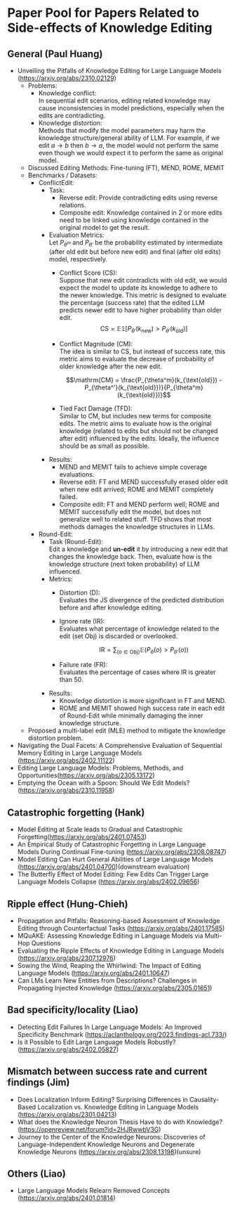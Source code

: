 # Paper Pool for Papers Related to Side-effects of Knowledge Editing

## General (Paul Huang)
- Unveiling the Pitfalls of Knowledge Editing for Large Language Models (https://arxiv.org/abs/2310.02129)
    - Problems:
        - Knowledge conflict:
            <br> In sequential edit scenarios, editing related knowledge may cause inconsistencies in model predictions, especially when the edits are contradicting.
        - Knowledge distortion:
            <br> Methods that modify the model parameters may harm the knowledge structure/general ability of LLM. For example, if we edit $a\rightarrow b$ then $b\rightarrow a$, the model would not perform the same even though we would expect it to perform the same as original model.
    - Discussed Editing Methods: Fine-tuning (FT), MEND, ROME, MEMIT
    - Benchmarks / Datasets:
        - ConflictEdit:
            - Task:
                - Reverse edit: Provide contradicting edits using reverse relations.
                - Composite edit: Knowledge contained in 2 or more edits need to be linked using knowledge contained in the original model to get the result.
            - Evaluation Metrics:
                <br> Let $P_{\theta^m}$ and $P_{\theta'}$ be the probability estimated by intermediate (after old edit but before new edit) and final (after old edits) model, respectively.
                - Conflict Score (CS):
                    <br> Suppose that new edit contradicts with old edit, we would expect the model to update its knowledge to adhere to the newer knowledge. This metric is designed to evaluate the percentage (success rate) that the edited LLM predicts newer edit to have higher probability than older edit. $$\mathrm{CS} = \mathbb{E}\mathbb{1}\left[P_{\theta'}(k_{\text{new}}) > P_{\theta'}(k_{\text{old}})\right]$$
                - Conflict Magnitude (CM):
                    <br> The idea is similar to CS, but instead of success rate, this metric aims to evaluate the decrease of probability of older knowledge after the new edit.

                    ```math
                    \mathrm{CM} = \frac{P_{\theta^m}(k_{\text{old}}) - P_{\theta^'}(k_{\text{old}})}{P_{\theta^m}(k_{\text{old}})}
                    ```

                - Tied Fact Damage (TFD):
                    <br> Similar to CM, but includes new terms for composite edits. The metric aims to evaluate how is the original knowledge (related to edits but should not be changed after edit) influenced by the edits. Ideally, the influence should be as small as possible.
            - Results:
                - MEND and MEMIT fails to achieve simple coverage evaluations.
                - Reverse edit: FT and MEND successfully erased older edit when new edit arrived; ROME and MEMIT completely failed.
                - Composite edit: FT and MEND perform well; ROME and MEMIT successfully edit the model, but does not generalize well to related stuff. TFD shows that most methods damages the knowledge structures in LLMs.
        - Round-Edit:
            - Task (Round-Edit):
                <br> Edit a knowledge and **un-edit** it by introducing a new edit that changes the knowledge back. Then, evaluate how is the knowledge structure (next token probability) of LLM influenced.
            - Metrics:
                - Distortion (D):
                    <br> Evaluates the JS divergence of the predicted distribution before and after knowledge editing.
                - Ignore rate (IR):
                    <br> Evaluates what percentage of knowledge related to the edit (set $\text{Obj}$) is discarded or overlooked.
                    
                    ```math
                    \mathrm{IR} = \sum_(o\in\text{Obj})\mathbb{E}(P_{\theta}(o)>P_{\theta'}(o))
                    ```
                    
                - Failure rate (FR):
                    <br> Evaluates the percentage of cases where IR is greater than $50%$.
            - Results:
                - Knowledge distortion is more significant in FT and MEND.
                - ROME and MEMIT showed high success rate in each edit of Round-Edit while minimally damaging the inner knowledge structure.
    - Proposed a multi-label edit (MLE) method to mitigate the knowledge distortion problem.
- Navigating the Dual Facets: A Comprehensive Evaluation of Sequential Memory Editing in Large Language Models (https://arxiv.org/abs/2402.11122)
- Editing Large Language Models: Problems, Methods, and Opportunities(https://arxiv.org/abs/2305.13172)
- Emptying the Ocean with a Spoon: Should We Edit Models? (https://arxiv.org/abs/2310.11958)

## Catastrophic forgetting (Hank)
- Model Editing at Scale leads to Gradual and Catastrophic Forgetting(https://arxiv.org/abs/2401.07453)
- An Empirical Study of Catastrophic Forgetting in Large Language Models During Continual Fine-tuning (https://arxiv.org/abs/2308.08747)
- Model Editing Can Hurt General Abilities of Large Language Models (https://arxiv.org/abs/2401.04700)(downstream evaluation)
- The Butterfly Effect of Model Editing: Few Edits Can Trigger Large Language Models Collapse (https://arxiv.org/abs/2402.09656)

## Ripple effect (Hung-Chieh)
- Propagation and Pitfalls: Reasoning-based Assessment of Knowledge Editing through Counterfactual Tasks (https://arxiv.org/abs/2401.17585)
- MQuAKE: Assessing Knowledge Editing in Language Models via Multi-Hop Questions
- Evaluating the Ripple Effects of Knowledge Editing in Language Models (https://arxiv.org/abs/2307.12976)
- Sowing the Wind, Reaping the Whirlwind: The Impact of Editing Language Models (https://arxiv.org/abs/2401.10647)
- Can LMs Learn New Entities from Descriptions? Challenges in Propagating Injected Knowledge (https://arxiv.org/abs/2305.01651)

## Bad specificity/locality (Liao)
- Detecting Edit Failures In Large Language Models: An Improved Specificity Benchmark (https://aclanthology.org/2023.findings-acl.733/)
- Is it Possible to Edit Large Language Models Robustly? (https://arxiv.org/abs/2402.05827)

## Mismatch between success rate and current findings (Jim)
- Does Localization Inform Editing? Surprising Differences in Causality-Based Localization vs. Knowledge Editing in Language Models (https://arxiv.org/abs/2301.04213)
- What does the Knowledge Neuron Thesis Have to do with Knowledge? (https://openreview.net/forum?id=2HJRwwbV3G)
- Journey to the Center of the Knowledge Neurons: Discoveries of Language-Independent Knowledge Neurons and Degenerate Knowledge Neurons (https://arxiv.org/abs/2308.13198)(unsure)


## Others (Liao)
- Large Language Models Relearn Removed Concepts (https://arxiv.org/abs/2401.01814)
